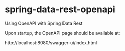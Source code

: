 # spring-data-rest-openapi
Using OpenAPI with Spring Data Rest

Upon startup, the OpenAPI page should be available at:

http://localhost:8080/swagger-ui/index.html
